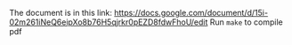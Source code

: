 The document is in this link: https://docs.google.com/document/d/15i-02m261iNeQ6eipXo8b76H5qjrkr0pEZD8fdwFhoU/edit
Run `make` to compile pdf

